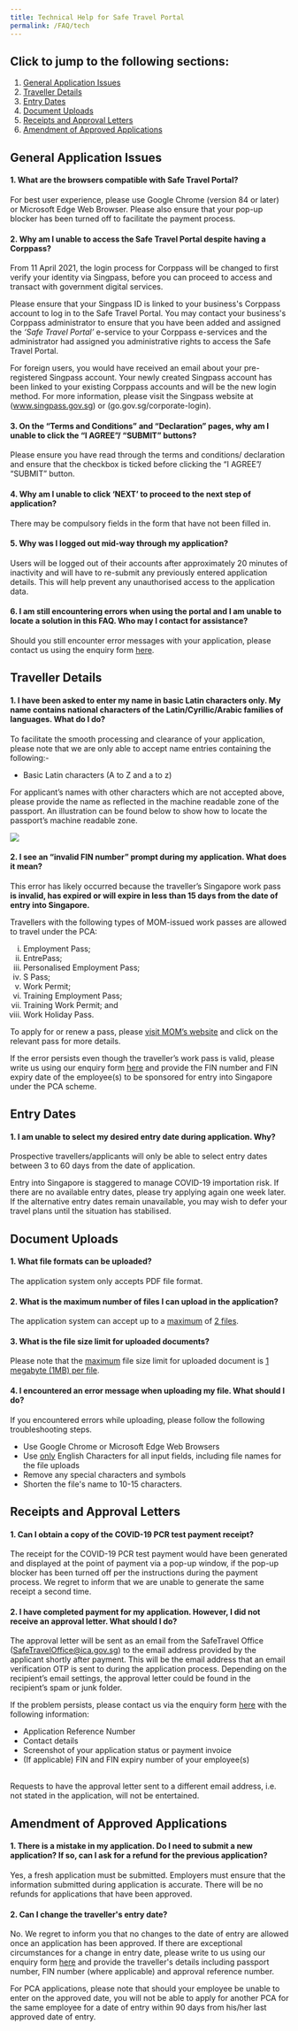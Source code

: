 ```yaml
---
title: Technical Help for Safe Travel Portal
permalink: /FAQ/tech
---
```



## Click to jump to the following sections:

<div id="top"></div>

1. [General Application Issues](#GenAppIssues)
2. [Traveller Details](#TravellerDetails)
3. [Entry Dates](#entrydates)
4. [Document Uploads](#upload)
5. [Receipts and Approval Letters](#receiptandapproval)
6. [Amendment of Approved Applications](#amendment)

<div id="GenAppIssues"></div>

## General Application Issues

#### 1. What are the browsers compatible with Safe Travel Portal?

For best user experience, please use Google Chrome (version 84 or later) or Microsoft Edge Web Browser. Please also ensure that your pop-up blocker has been turned off to facilitate the payment process.

#### 2. Why am I unable to access the Safe Travel Portal despite having a Corppass?

From 11 April 2021, the login process for Corppass will be changed to first verify your identity via Singpass, before you can proceed to access and transact with government digital services.

Please ensure that your Singpass ID is linked to your business's Corppass account to log in to the Safe Travel Portal. You may contact your business's Corppass administrator to ensure that you have been added and assigned the <i>‘Safe Travel Portal’</i> e-service to your Corppass e-services and the administrator had assigned you administrative rights to access the Safe Travel Portal.

For foreign users, you would have received an email about your pre-registered Singpass account. Your newly created Singpass account has been linked to your existing Corppass accounts and will be the new login method. For more information, please visit the Singpass website at (www.singpass.gov.sg) or (go.gov.sg/corporate-login).

#### 3. On the “Terms and Conditions” and “Declaration” pages, why am I unable to click the “I AGREE”/ “SUBMIT” buttons?

Please ensure you have read through the terms and conditions/ declaration and ensure that the checkbox is ticked before clicking the “I AGREE”/ “SUBMIT” button.

#### 4. Why am I unable to click ‘NEXT’ to proceed to the next step of application?

There may be compulsory fields in the form that have not been filled in.

#### 5. Why was I logged out mid-way through my application?

Users will be logged out of their accounts after approximately 20 minutes of inactivity and will have to re-submit any previously entered application details. This will help prevent any unauthorised access to the application data.

#### 6. I am still encountering errors when using the portal and I am unable to locate a solution in this FAQ. Who may I contact for assistance?

Should you still encounter error messages with your application, please contact us using the enquiry form [here](https://go.gov.sg/sto-enquiry).

<div id="TravellerDetails"></div>

## Traveller Details

#### 1. I have been asked to enter my name in basic Latin characters only. My name contains national characters of the Latin/Cyrillic/Arabic families of languages. What do I do?

To facilitate the smooth processing and clearance of your application, please note that we are only able to accept name entries containing the following:-

- Basic Latin characters (A to Z and a to z)

For applicant’s names with other characters which are not accepted above, please provide the name as reflected in the machine readable zone of the passport. An illustration can be found below to show how to locate the passport’s machine readable zone.

<img src="/images/MRZ.png" style="width:auto; height:auto;">


#### 2. I see an “invalid FIN number” prompt during my application. What does it mean?

This error has likely occurred because the traveller’s Singapore work pass <b>is invalid, has expired or will expire in less than 15 days from the date of entry into Singapore.</b>  

Travellers with the following types of MOM-issued work passes are allowed to travel under the PCA: 
<ul style="list-style-type:lower-roman">
  <li>Employment Pass;</li>
  <li>EntrePass;</li> 
  <li>Personalised Employment Pass;</li> 
  <li>S Pass;</li> 
  <li>Work Permit;</li> 
  <li>Training Employment Pass;</li> 
  <li>Training Work Permit; and</li> 
  <li>Work Holiday Pass. </li>
</ul>
To apply for or renew a pass, please <a href="https://www.mom.gov.sg/passes-and-permits">visit MOM’s website</a> and click on the relevant pass for more details.

If the error persists even though the traveller’s work pass is valid, please write us using our enquiry form [here](https://go.gov.sg/sto-enquiry) and provide the FIN number and FIN expiry date of the employee(s) to be sponsored for entry into Singapore under the PCA scheme.

<div id="entrydates"></div>

## Entry Dates

#### 1. I am unable to select my desired entry date during application. Why?

Prospective travellers/applicants will only be able to select entry dates between 3 to 60 days from the date of application.

Entry into Singapore is staggered to manage COVID-19 importation risk. If there are no available entry dates, please try applying again one week later. If the alternative entry dates remain unavailable, you may wish to defer your travel plans until the situation has stabilised.

<div id="upload"></div>

## Document Uploads

#### 1.	What file formats can be uploaded?

The application system only accepts PDF file format.


#### 2.	 What is the maximum number of files I can upload in the application?

The application system can accept up to a <u>maximum</u> of <u>2 files</u>.


#### 3.	What is the file size limit for uploaded documents?

Please note that the <u>maximum</u> file size limit for uploaded document is <u>1 megabyte (1MB) per file</u>.   


#### 4.	I encountered an error message when uploading my file. What should I do?

If you encountered errors while uploading, please follow the following troubleshooting steps.
<ul style="list-style-type:disc">
  <li>Use Google Chrome or Microsoft Edge Web Browsers</li>
  <li>Use <u>only</u> English Characters for all input fields, including file names for the file uploads</li>
  <li>Remove any special characters and symbols</li>
  <li>Shorten the file's name to 10-15 characters.</li>
</ul>

<div id="receiptandapproval"></div>

## Receipts and Approval Letters

#### 1. Can I obtain a copy of the COVID-19 PCR test payment receipt?

The receipt for the COVID-19 PCR test payment would have been generated and displayed at the point of payment via a pop-up window, if the pop-up blocker has been turned off per the instructions during the payment process. We regret to inform that we are unable to generate the same receipt a second time.

#### 2. I have completed payment for my application. However, I did not receive an approval letter. What should I do?

The approval letter will be sent as an email from the SafeTravel Office (SafeTravelOffice@ica.gov.sg) to the email address provided by the applicant shortly after payment. This will be the email address that an email verification OTP is sent to during the application process. Depending on the recipient’s email settings, the approval letter could be found in the recipient’s spam or junk folder.

If the problem persists, please contact us via the enquiry form [here](https://go.gov.sg/sto-enquiry) with the following information:
<br>
<ul>
<li>Application Reference Number</li>
<li>Contact details</li>
<li>Screenshot of your application status or payment invoice</li>
<li>(If applicable) FIN and FIN expiry number of your employee(s)</li>
</ul>
<br>
Requests to have the approval letter sent to a different email address, i.e. not stated in the application, will not be entertained.

<div id="amendment"></div>

## Amendment of Approved Applications

#### 1. There is a mistake in my application. Do I need to submit a new application? If so, can I ask for a refund for the previous application?

Yes, a fresh application must be submitted. Employers must ensure that the information submitted during application is accurate. There will be no refunds for applications that have been approved.

#### 2. Can I change the traveller's entry date?

No. We regret to inform you that no changes to the date of entry are allowed once an application has been approved. If there are exceptional circumstances for a change in entry date, please write to us using our enquiry form [here](https://go.gov.sg/sto-enquiry) and provide the traveller's details including passport number, FIN number (where applicable) and approval reference number.

For PCA applications, please note that should your employee be unable to enter on the approved date, you will not be able to apply for another PCA for the same employee for a date of entry within 90 days from his/her last approved date of entry.
